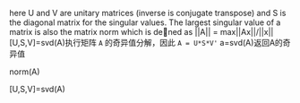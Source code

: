 here U and V are unitary matrices (inverse is conjugate transpose) and S
is the diagonal matrix for the singular values. The largest singular value of a matrix is also the
matrix norm which is dened as ||A|| = max||Ax||/||x||
[U,S,V]=svd(A)执行矩阵 `A` 的奇异值分解，因此 `A = U*S*V'`
a=svd(A)返回A的奇异值

norm(A)

[U,S,V]=svd(A)